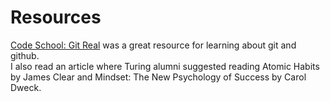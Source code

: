 # Resources
[Code School: Git Real](https://app.pluralsight.com/course-player?clipId=4b74d3f0-dd1e-43ac-b3b4-eb28a678d049) was a great resource for learning about git and github.  
I also read an article where Turing alumni suggested reading Atomic Habits by James Clear and Mindset: The New Psychology of Success by Carol Dweck.
